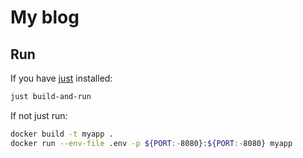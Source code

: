 # My blog

## Run

If you have [just](https://github.com/casey/just) installed:

```bash
just build-and-run
```

If not just run:

```bash
docker build -t myapp .
docker run --env-file .env -p ${PORT:-8080}:${PORT:-8080} myapp
```
